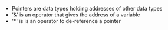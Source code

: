 - Pointers are data types holding addresses of other data types
- '&' is an operator that gives the address of a variable
-  '*' is is an operator to de-reference a pointer